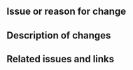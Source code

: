 <!--
    Create PR with title like "[(subject)] (description)".

    subjects: commit, rebase, push, etc.
-->

## Issue or reason for change

## Description of changes

## Related issues and links

